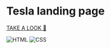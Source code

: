 # Tesla landing page

[TAKE A LOOK 🤖](https://amargopastor-code-along.github.io/tesla-lading-page/)

![HTML](https://img.shields.io/badge/-HTML-red)
![CSS](https://img.shields.io/badge/-CSS-blue)
